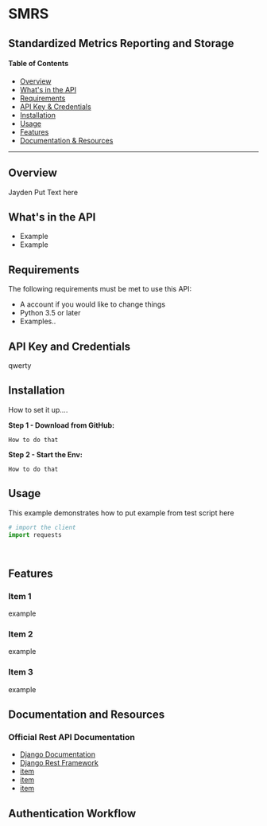 # SMRS
## Standardized Metrics Reporting and Storage


#### Table of Contents

- [Overview](#overview)
- [What's in the API](#whats-in-the-api)
- [Requirements](#requirements)
- [API Key & Credentials](#api-key-and-credentials)
- [Installation](#installation)
- [Usage](#usage)
- [Features](#features)
- [Documentation & Resources](#documentation-and-resources)

---

## Overview

Jayden Put Text here

## What's in the API

- Example
- Example

## Requirements

The following requirements must be met to use this API:

- A account if you would like to change things
- Python 3.5 or later
- Examples..

## API Key and Credentials

qwerty

## Installation

How to set it up....

**Step 1 - Download from GitHub:**

    How to do that
    
**Step 2 - Start the Env:**

    How to do that

## Usage

This example demonstrates how to put example from test script here

```python
# import the client
import requests




```

## Features

### Item 1

example

### Item 2

example

### Item 3

example

## Documentation and Resources

### Official Rest API Documentation

- [Django Documentation](https://www.djangoproject.com/)
- [Django Rest Framework](https://www.django-rest-framework.org/)
- [item](put_link_here)
- [item](put_link_here)
- [item](put_link_here)

## Authentication Workflow


